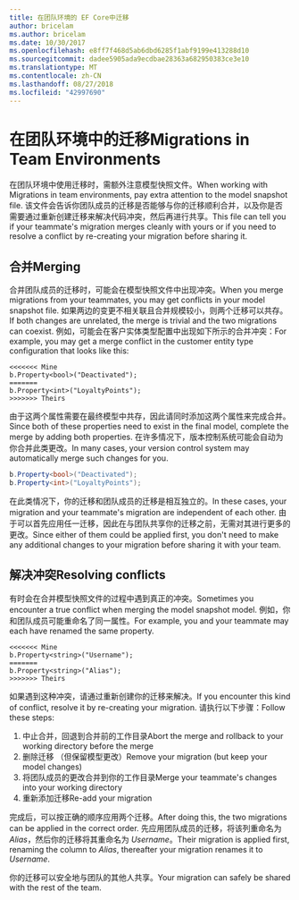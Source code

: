 ```yaml
---
title: 在团队环境的 EF Core中迁移
author: bricelam
ms.author: bricelam
ms.date: 10/30/2017
ms.openlocfilehash: e8ff7f468d5ab6dbd6285f1abf9199e413288d10
ms.sourcegitcommit: dadee5905ada9ecdbae28363a682950383ce3e10
ms.translationtype: MT
ms.contentlocale: zh-CN
ms.lasthandoff: 08/27/2018
ms.locfileid: "42997690"
---
```

<a name="migrations-in-team-environments"></a><span data-ttu-id="0cac5-102">在团队环境中的迁移</span><span class="sxs-lookup"><span data-stu-id="0cac5-102">Migrations in Team Environments</span></span>
===============================
<span data-ttu-id="0cac5-103">在团队环境中使用迁移时，需额外注意模型快照文件。</span><span class="sxs-lookup"><span data-stu-id="0cac5-103">When working with Migrations in team environments, pay extra attention to the model snapshot file.</span></span> <span data-ttu-id="0cac5-104">该文件会告诉你团队成员的迁移是否能够与你的迁移顺利合并，以及你是否需要通过重新创建迁移来解决代码冲突，然后再进行共享。</span><span class="sxs-lookup"><span data-stu-id="0cac5-104">This file can tell you if your teammate's migration merges cleanly with yours or if you need to resolve a conflict by re-creating your migration before sharing it.</span></span>

<a name="merging"></a><span data-ttu-id="0cac5-105">合并</span><span class="sxs-lookup"><span data-stu-id="0cac5-105">Merging</span></span>
-------
<span data-ttu-id="0cac5-106">合并团队成员的迁移时，可能会在模型快照文件中出现冲突。</span><span class="sxs-lookup"><span data-stu-id="0cac5-106">When you merge migrations from your teammates, you may get conflicts in your model snapshot file.</span></span> <span data-ttu-id="0cac5-107">如果两边的变更不相关联且合并规模较小，则两个迁移可以共存。</span><span class="sxs-lookup"><span data-stu-id="0cac5-107">If both changes are unrelated, the merge is trivial and the two migrations can coexist.</span></span> <span data-ttu-id="0cac5-108">例如，可能会在客户实体类型配置中出现如下所示的合并冲突：</span><span class="sxs-lookup"><span data-stu-id="0cac5-108">For example, you may get a merge conflict in the customer entity type configuration that looks like this:</span></span>

    <<<<<<< Mine
    b.Property<bool>("Deactivated");
    =======
    b.Property<int>("LoyaltyPoints");
    >>>>>>> Theirs

<span data-ttu-id="0cac5-109">由于这两个属性需要在最终模型中共存，因此请同时添加这两个属性来完成合并。</span><span class="sxs-lookup"><span data-stu-id="0cac5-109">Since both of these properties need to exist in the final model, complete the merge by adding both properties.</span></span> <span data-ttu-id="0cac5-110">在许多情况下，版本控制系统可能会自动为你合并此类更改。</span><span class="sxs-lookup"><span data-stu-id="0cac5-110">In many cases, your version control system may automatically merge such changes for you.</span></span>

``` csharp
b.Property<bool>("Deactivated");
b.Property<int>("LoyaltyPoints");
```

<span data-ttu-id="0cac5-111">在此类情况下，你的迁移和团队成员的迁移是相互独立的。</span><span class="sxs-lookup"><span data-stu-id="0cac5-111">In these cases, your migration and your teammate's migration are independent of each other.</span></span> <span data-ttu-id="0cac5-112">由于可以首先应用任一迁移，因此在与团队共享你的迁移之前，无需对其进行更多的更改。</span><span class="sxs-lookup"><span data-stu-id="0cac5-112">Since either of them could be applied first, you don't need to make any additional changes to your migration before sharing it with your team.</span></span>

<a name="resolving-conflicts"></a><span data-ttu-id="0cac5-113">解决冲突</span><span class="sxs-lookup"><span data-stu-id="0cac5-113">Resolving conflicts</span></span>
-------------------
<span data-ttu-id="0cac5-114">有时会在合并模型快照文件的过程中遇到真正的冲突。</span><span class="sxs-lookup"><span data-stu-id="0cac5-114">Sometimes you encounter a true conflict when merging the model snapshot model.</span></span> <span data-ttu-id="0cac5-115">例如，你和团队成员可能重命名了同一属性。</span><span class="sxs-lookup"><span data-stu-id="0cac5-115">For example, you and your teammate may each have renamed the same property.</span></span>

    <<<<<<< Mine
    b.Property<string>("Username");
    =======
    b.Property<string>("Alias");
    >>>>>>> Theirs

<span data-ttu-id="0cac5-116">如果遇到这种冲突，请通过重新创建你的迁移来解决。</span><span class="sxs-lookup"><span data-stu-id="0cac5-116">If you encounter this kind of conflict, resolve it by re-creating your migration.</span></span> <span data-ttu-id="0cac5-117">请执行以下步骤：</span><span class="sxs-lookup"><span data-stu-id="0cac5-117">Follow these steps:</span></span>

1. <span data-ttu-id="0cac5-118">中止合并，回退到合并前的工作目录</span><span class="sxs-lookup"><span data-stu-id="0cac5-118">Abort the merge and rollback to your working directory before the merge</span></span>
2. <span data-ttu-id="0cac5-119">删除迁移 （但保留模型更改）</span><span class="sxs-lookup"><span data-stu-id="0cac5-119">Remove your migration (but keep your model changes)</span></span>
3. <span data-ttu-id="0cac5-120">将团队成员的更改合并到你的工作目录</span><span class="sxs-lookup"><span data-stu-id="0cac5-120">Merge your teammate's changes into your working directory</span></span>
4. <span data-ttu-id="0cac5-121">重新添加迁移</span><span class="sxs-lookup"><span data-stu-id="0cac5-121">Re-add your migration</span></span>

<span data-ttu-id="0cac5-122">完成后，可以按正确的顺序应用两个迁移。</span><span class="sxs-lookup"><span data-stu-id="0cac5-122">After doing this, the two migrations can be applied in the correct order.</span></span> <span data-ttu-id="0cac5-123">先应用团队成员的迁移，将该列重命名为 *Alias*，然后你的迁移将其重命名为 *Username*。</span><span class="sxs-lookup"><span data-stu-id="0cac5-123">Their migration is applied first, renaming the column to *Alias*, thereafter your migration renames it to *Username*.</span></span>

<span data-ttu-id="0cac5-124">你的迁移可以安全地与团队的其他人共享。</span><span class="sxs-lookup"><span data-stu-id="0cac5-124">Your migration can safely be shared with the rest of the team.</span></span>
